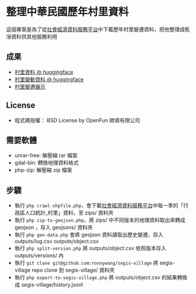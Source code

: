 # 整理中華民國歷年村里資料
這個專案是為了從[社會經濟資料服務平台](https://segis.moi.gov.tw/STATCloud/Index)中下載歷年村里變遷資料，把他整理成乾淨資料供其他服務利用

## 成果
- [村里資料 @ huggingface](https://huggingface.co/datasets/openfun/tw-geo-village-data)
- [村里變動資料 @ huggingface](https://huggingface.co/datasets/openfun/tw-geo-village-log)
- [村里變遷展示](https://ronnywang.github.io/segis-village/)

## License
- 程式碼授權： BSD License by OpenFun 歐噴有限公司

## 需要軟體
- unrar-free: 解壓縮 rar 檔案
- gdal-bin: 轉換地理資料格式
- php-zip: 解壓縮 zip 檔案

## 步驟
- 執行 ```php crawl-shpfile.php```，會下載[社會經濟資料服務平台](https://segis.moi.gov.tw/STATCloud/Index)中每一季的「行政區人口統計_村里」資料，至 zips/ 資料夾
- 執行 ```php zip-to-geojson.php```，將 zips/ 中不同版本的地理資料取出來轉成 geojson ，存入 geojsons/ 資料夾
- 執行 ```php gen-data.php``` 會將 geojson 資料讀取出歷史變遷，存入 outputs/log.csv outputs/object.csv
- 執行 ```php split-version.php``` 將 outputs/object.csv 依照版本存入 outputs/versions/ 內
- 執行 ```git clone git@github.com:ronnywang/segis-village``` 將 segis-village repo clone 到 segis-village/ 資料夾
- 執行 ```php export-to-segis-village.php``` 將 outputs/object.csv 的結果轉換成 segis-village/history.jsonl
